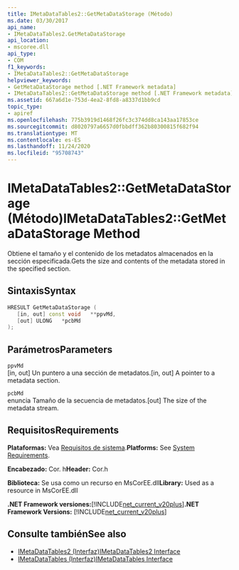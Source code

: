 ```yaml
---
title: IMetaDataTables2::GetMetaDataStorage (Método)
ms.date: 03/30/2017
api_name:
- IMetaDataTables2.GetMetaDataStorage
api_location:
- mscoree.dll
api_type:
- COM
f1_keywords:
- IMetaDataTables2::GetMetaDataStorage
helpviewer_keywords:
- GetMetaDataStorage method [.NET Framework metadata]
- IMetaDataTables2::GetMetaDataStorage method [.NET Framework metadata]
ms.assetid: 667a6d1e-753d-4ea2-8fd8-a8337d1bb9cd
topic_type:
- apiref
ms.openlocfilehash: 775b3919d1468f26fc3c374dd8ca143aa17853ce
ms.sourcegitcommit: d8020797a6657d0fbbdff362b80300815f682f94
ms.translationtype: MT
ms.contentlocale: es-ES
ms.lasthandoff: 11/24/2020
ms.locfileid: "95708743"
---
```

# <a name="imetadatatables2getmetadatastorage-method"></a><span data-ttu-id="b1855-102">IMetaDataTables2::GetMetaDataStorage (Método)</span><span class="sxs-lookup"><span data-stu-id="b1855-102">IMetaDataTables2::GetMetaDataStorage Method</span></span>

<span data-ttu-id="b1855-103">Obtiene el tamaño y el contenido de los metadatos almacenados en la sección especificada.</span><span class="sxs-lookup"><span data-stu-id="b1855-103">Gets the size and contents of the metadata stored in the specified section.</span></span>  
  
## <a name="syntax"></a><span data-ttu-id="b1855-104">Sintaxis</span><span class="sxs-lookup"><span data-stu-id="b1855-104">Syntax</span></span>  
  
```cpp  
HRESULT GetMetaDataStorage (  
   [in, out] const void   **ppvMd,  
   [out] ULONG   *pcbMd  
);  
```  
  
## <a name="parameters"></a><span data-ttu-id="b1855-105">Parámetros</span><span class="sxs-lookup"><span data-stu-id="b1855-105">Parameters</span></span>  

 `ppvMd`  
 <span data-ttu-id="b1855-106">[in, out] Un puntero a una sección de metadatos.</span><span class="sxs-lookup"><span data-stu-id="b1855-106">[in, out] A pointer to a metadata section.</span></span>  
  
 `pcbMd`  
 <span data-ttu-id="b1855-107">enuncia Tamaño de la secuencia de metadatos.</span><span class="sxs-lookup"><span data-stu-id="b1855-107">[out] The size of the metadata stream.</span></span>  
  
## <a name="requirements"></a><span data-ttu-id="b1855-108">Requisitos</span><span class="sxs-lookup"><span data-stu-id="b1855-108">Requirements</span></span>  

 <span data-ttu-id="b1855-109">**Plataformas:** Vea [Requisitos de sistema](../../get-started/system-requirements.md).</span><span class="sxs-lookup"><span data-stu-id="b1855-109">**Platforms:** See [System Requirements](../../get-started/system-requirements.md).</span></span>  
  
 <span data-ttu-id="b1855-110">**Encabezado:** Cor. h</span><span class="sxs-lookup"><span data-stu-id="b1855-110">**Header:** Cor.h</span></span>  
  
 <span data-ttu-id="b1855-111">**Biblioteca:** Se usa como un recurso en MsCorEE.dll</span><span class="sxs-lookup"><span data-stu-id="b1855-111">**Library:** Used as a resource in MsCorEE.dll</span></span>  
  
 <span data-ttu-id="b1855-112">**.NET Framework versiones:**[!INCLUDE[net_current_v20plus](../../../../includes/net-current-v20plus-md.md)]</span><span class="sxs-lookup"><span data-stu-id="b1855-112">**.NET Framework Versions:** [!INCLUDE[net_current_v20plus](../../../../includes/net-current-v20plus-md.md)]</span></span>  
  
## <a name="see-also"></a><span data-ttu-id="b1855-113">Consulte también</span><span class="sxs-lookup"><span data-stu-id="b1855-113">See also</span></span>

- [<span data-ttu-id="b1855-114">IMetaDataTables2 (Interfaz)</span><span class="sxs-lookup"><span data-stu-id="b1855-114">IMetaDataTables2 Interface</span></span>](imetadatatables2-interface.md)
- [<span data-ttu-id="b1855-115">IMetaDataTables (Interfaz)</span><span class="sxs-lookup"><span data-stu-id="b1855-115">IMetaDataTables Interface</span></span>](imetadatatables-interface.md)
